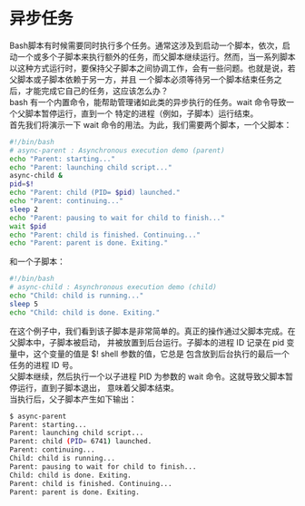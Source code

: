 # 异步任务

Bash脚本有时候需要同时执行多个任务。通常这涉及到启动一个脚本，依次，启动一个或多个子脚本来执行额外的任务，而父脚本继续运行。然而，当一系列脚本 以这种方式运行时，要保持父子脚本之间协调工作，会有一些问题。也就是说，若父脚本或子脚本依赖于另一方，并且 一个脚本必须等待另一个脚本结束任务之后，才能完成它自己的任务，这应该怎么办？  
bash 有一个内置命令，能帮助管理诸如此类的异步执行的任务。wait 命令导致一个父脚本暂停运行，直到一个 特定的进程（例如，子脚本）运行结束。  
首先我们将演示一下 wait 命令的用法。为此，我们需要两个脚本，一个父脚本：
```bash
#!/bin/bash
# async-parent : Asynchronous execution demo (parent)
echo "Parent: starting..."
echo "Parent: launching child script..."
async-child &
pid=$!
echo "Parent: child (PID= $pid) launched."
echo "Parent: continuing..."
sleep 2
echo "Parent: pausing to wait for child to finish..."
wait $pid
echo "Parent: child is finished. Continuing..."
echo "Parent: parent is done. Exiting."
```
和一个子脚本：
```bash
#!/bin/bash
# async-child : Asynchronous execution demo (child)
echo "Child: child is running..."
sleep 5
echo "Child: child is done. Exiting."
```
在这个例子中，我们看到该子脚本是非常简单的。真正的操作通过父脚本完成。在父脚本中，子脚本被启动， 并被放置到后台运行。子脚本的进程 ID 记录在 pid 变量中，这个变量的值是 $! shell 参数的值，它总是 包含放到后台执行的最后一个任务的进程 ID 号。  
父脚本继续，然后执行一个以子进程 PID 为参数的 wait 命令。这就导致父脚本暂停运行，直到子脚本退出， 意味着父脚本结束。  
当执行后，父子脚本产生如下输出：
```bash
$ async-parent
Parent: starting...
Parent: launching child script...
Parent: child (PID= 6741) launched.
Parent: continuing...
Child: child is running...
Parent: pausing to wait for child to finish...
Child: child is done. Exiting.
Parent: child is finished. Continuing...
Parent: parent is done. Exiting.
```
